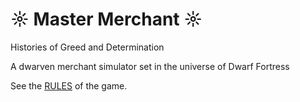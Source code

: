 # ☼ Master Merchant ☼
Histories of Greed and Determination

A dwarven merchant simulator set in the universe of Dwarf Fortress

See the [RULES](../blob/master/RULES.md) of the game.

